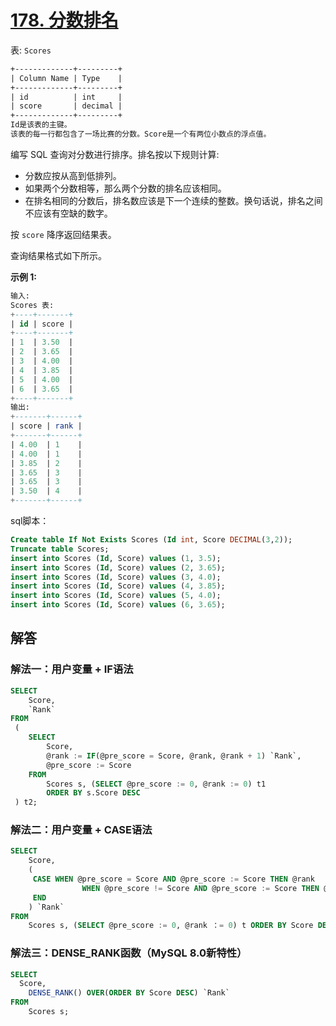 # [178. 分数排名](https://leetcode-cn.com/problems/rank-scores/)

表: `Scores`

```txt
+-------------+---------+
| Column Name | Type    |
+-------------+---------+
| id          | int     |
| score       | decimal |
+-------------+---------+
Id是该表的主键。
该表的每一行都包含了一场比赛的分数。Score是一个有两位小数点的浮点值。
```

 

编写 SQL 查询对分数进行排序。排名按以下规则计算:

* 分数应按从高到低排列。
* 如果两个分数相等，那么两个分数的排名应该相同。
* 在排名相同的分数后，排名数应该是下一个连续的整数。换句话说，排名之间不应该有空缺的数字。

按 `score` 降序返回结果表。

查询结果格式如下所示。

 

**示例 1:**

```sql
输入:
Scores 表:
+----+-------+
| id | score |
+----+-------+
| 1  | 3.50  |
| 2  | 3.65  |
| 3  | 4.00  |
| 4  | 3.85  |
| 5  | 4.00  |
| 6  | 3.65  |
+----+-------+
输出: 
+-------+------+
| score | rank |
+-------+------+
| 4.00  | 1    |
| 4.00  | 1    |
| 3.85  | 2    |
| 3.65  | 3    |
| 3.65  | 3    |
| 3.50  | 4    |
+-------+------+
```

sql脚本：

```sql
Create table If Not Exists Scores (Id int, Score DECIMAL(3,2));
Truncate table Scores;
insert into Scores (Id, Score) values (1, 3.5);
insert into Scores (Id, Score) values (2, 3.65);
insert into Scores (Id, Score) values (3, 4.0);
insert into Scores (Id, Score) values (4, 3.85);
insert into Scores (Id, Score) values (5, 4.0);
insert into Scores (Id, Score) values (6, 3.65);
```
## 解答
### 解法一：用户变量 + IF语法
```sql
SELECT 
	Score,
	`Rank`
FROM
 (
	SELECT
		Score,
		@rank := IF(@pre_score = Score, @rank, @rank + 1) `Rank`,
		@pre_score := Score
	FROM
		Scores s, (SELECT @pre_score := 0, @rank := 0) t1
		ORDER BY s.Score DESC
 ) t2;
```

### 解法二：用户变量 + CASE语法

```sql
SELECT
	Score,
	(
	 CASE WHEN @pre_score = Score AND @pre_score := Score THEN @rank
				WHEN @pre_score != Score AND @pre_score := Score THEN @rank := @rank + 1
	 END
	) `Rank`
FROM
	Scores s, (SELECT @pre_score := 0, @rank ：= 0) t ORDER BY Score DESC;
```

### 解法三：DENSE_RANK函数（MySQL 8.0新特性）

```sql
SELECT
  Score,
	DENSE_RANK() OVER(ORDER BY Score DESC) `Rank`
FROM
	Scores s;
```

